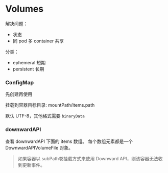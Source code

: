Volumes
===

解决问题：

- 状态
- 同 pod 多 container 共享

分类：

- ephemeral 短期
- persistent 长期

### ConfigMap

先创建再使用

挂载到容器目标目录: mountPath/items.path

默认 UTF-8，其他格式需要 `binaryData`

### downwardAPI

查看 downwardAPI 下面的 items 数组。 每个数组元素都是一个 DownwardAPIVolumeFile 对象。



> 如果容器以 subPath卷挂载方式来使用 Downward API，则该容器无法收到更新事件。

